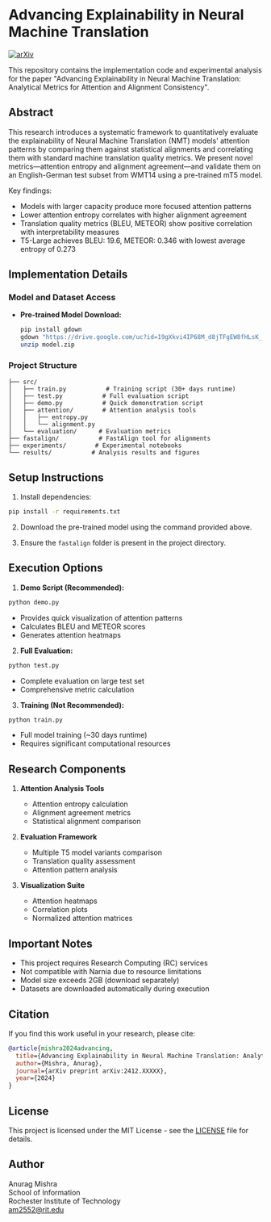 # Advancing Explainability in Neural Machine Translation

[![arXiv](https://img.shields.io/badge/arXiv-2412.XXXXX-b31b1b.svg)](https://arxiv.org/abs/2412.XXXXX)

This repository contains the implementation code and experimental analysis for the paper "Advancing Explainability in Neural Machine Translation: Analytical Metrics for Attention and Alignment Consistency".

## Abstract

This research introduces a systematic framework to quantitatively evaluate the explainability of Neural Machine Translation (NMT) models' attention patterns by comparing them against statistical alignments and correlating them with standard machine translation quality metrics. We present novel metrics—attention entropy and alignment agreement—and validate them on an English-German test subset from WMT14 using a pre-trained mT5 model.

Key findings:
- Models with larger capacity produce more focused attention patterns
- Lower attention entropy correlates with higher alignment agreement
- Translation quality metrics (BLEU, METEOR) show positive correlation with interpretability measures
- T5-Large achieves BLEU: 19.6, METEOR: 0.346 with lowest average entropy of 0.273

## Implementation Details

### Model and Dataset Access

- **Pre-trained Model Download:**  
  ```bash
  pip install gdown
  gdown "https://drive.google.com/uc?id=19gXkvi4IP68M_d8jTFgEW8fHLsK_jr2w" -O model.zip
  unzip model.zip
  ```

### Project Structure
```
├── src/
│   ├── train.py           # Training script (30+ days runtime)
│   ├── test.py           # Full evaluation script
│   ├── demo.py           # Quick demonstration script
│   ├── attention/        # Attention analysis tools
│   │   ├── entropy.py   
│   │   └── alignment.py 
│   └── evaluation/      # Evaluation metrics
├── fastalign/           # FastAlign tool for alignments
├── experiments/        # Experimental notebooks
└── results/           # Analysis results and figures
```

## Setup Instructions

1. Install dependencies:
```bash
pip install -r requirements.txt
```

2. Download the pre-trained model using the command provided above.

3. Ensure the `fastalign` folder is present in the project directory.

## Execution Options

1. **Demo Script (Recommended):**
```bash
python demo.py
```
- Provides quick visualization of attention patterns
- Calculates BLEU and METEOR scores
- Generates attention heatmaps

2. **Full Evaluation:**
```bash
python test.py
```
- Complete evaluation on large test set
- Comprehensive metric calculation

3. **Training (Not Recommended):**
```bash
python train.py
```
- Full model training (~30 days runtime)
- Requires significant computational resources

## Research Components

1. **Attention Analysis Tools**
   - Attention entropy calculation
   - Alignment agreement metrics
   - Statistical alignment comparison

2. **Evaluation Framework**
   - Multiple T5 model variants comparison
   - Translation quality assessment
   - Attention pattern analysis

3. **Visualization Suite**
   - Attention heatmaps
   - Correlation plots
   - Normalized attention matrices

## Important Notes

- This project requires Research Computing (RC) services
- Not compatible with Narnia due to resource limitations
- Model size exceeds 2GB (download separately)
- Datasets are downloaded automatically during execution

## Citation

If you find this work useful in your research, please cite:

```bibtex
@article{mishra2024advancing,
  title={Advancing Explainability in Neural Machine Translation: Analytical Metrics for Attention and Alignment Consistency},
  author={Mishra, Anurag},
  journal={arXiv preprint arXiv:2412.XXXXX},
  year={2024}
}
```

## License

This project is licensed under the MIT License - see the [LICENSE](LICENSE) file for details.

## Author

Anurag Mishra  
School of Information  
Rochester Institute of Technology  
am2552@rit.edu